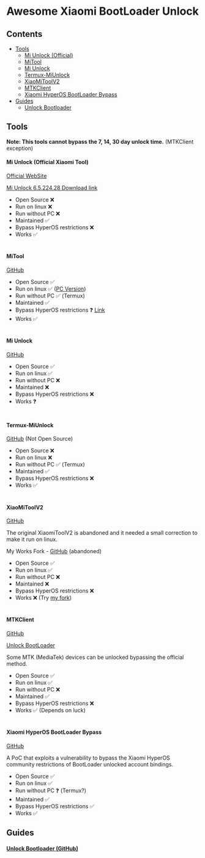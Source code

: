 
# Awesome Xiaomi BootLoader Unlock

## Contents
- [Tools](#tools)
  - [Mi Unlock (Official)](#mi-unlock-official-xiaomi-tool)
  - [MiTool](#mitool)
  - [Mi Unlock](#mi-unlock)
  - [Termux-MiUnlock](#termux-miunlock)
  - [XiaoMiToolV2](#xiaomitoolv2)
  - [MTKClient](#mtkclient)
  - [Xiaomi HyperOS BootLoader Bypass](#xiaomi-hyperos-bootloader-bypass)
- [Guides](#guides)
    - [Unlock Bootloader](#unlock-bootloader-github)

## Tools

**Note: This tools cannot bypass the 7, 14, 30 day unlock time.** (MTKClient exception)

#### Mi Unlock (Official Xiaomi Tool)

[Official WebSite](https://en.miui.com/unlock/download_en.html)

[Mi Unlock 6.5.224.28 Download link](https://miuirom.xiaomi.com/rom/u1106245679/6.5.224.28/miflash_unlock-en-6.5.224.28.zip)

- Open Source ❌
- Run on linux ❌
- Run without РС ❌
- Maintained ✅
- Bypass HyperOS restrictions ❌ 
- Works ✅

#

#### MiTool

[GitHub](https://github.com/offici5l/MiTool)

- Open Source ✅
- Run on linux ✅ ([PC Version](https://github.com/offici5l/un-lock))
- Run without РС ✅ (Termux)
- Maintained ✅
- Bypass HyperOS restrictions ❓ [Link](https://github.com/offici5l/MiTool/blob/main/MT/bypass-bl.py)
- Works ✅

#

#### Mi Unlock
[GitHub](https://github.com/Canny1913/miunlock)

- Open Source ✅
- Run on linux ✅
- Run without РС ❌
- Maintained ❌
- Bypass HyperOS restrictions ❌
- Works ❓

#

#### Termux-MiUnlock
[GitHub](https://github.com/RohitVerma882/termux-miunlock) (Not Open Source)

- Open Source ❌
- Run on linux ❌
- Run without РС ✅ (Termux)
- Maintained ✅
- Bypass HyperOS restrictions ❌
- Works ✅

#

#### XiaoMiToolV2
[GitHub](https://github.com/francescotescari/XiaoMiToolV2)

The original XiaomiToolV2 is abandoned and it needed a small correction to make it run on linux.

My Works Fork - [GitHub](https://github.com/topminipie/XiaoMiToolV2) (abandoned)

- Open Source ✅
- Run on linux ✅
- Run without РС ❌
- Maintained ❌
- Bypass HyperOS restrictions ❌
- Works ❌ (Try [my fork](https://github.com/topminipie/XiaoMiToolV2))

#

#### MTKClient
[GitHub](https://github.com/bkerler/mtkclient)

[Unlock BootLoader](https://github.com/bkerler/mtkclient#unlock-bootloader)

Some MTK (MediaTek) devices can be unlocked bypassing the official method.

- Open Source ✅
- Run on linux ✅
- Run without РС ❌
- Maintained ✅
- Bypass HyperOS restrictions ❌
- Works ✅ (Depends on luck)

#

#### Xiaomi HyperOS BootLoader Bypass
[GitHub](https://github.com/MlgmXyysd/Xiaomi-HyperOS-BootLoader-Bypass)

A PoC that exploits a vulnerability to bypass the Xiaomi HyperOS community restrictions of BootLoader unlocked account bindings.

- Open Source ✅
- Run on linux ✅
- Run without РС ❓ (Termux?)
- Maintained ✅
- Bypass HyperOS restrictions ✅
- Works ✅

## Guides

#### [Unlock Bootloader (GitHub)](https://github.com/topminipie/XiaoMiToolV2/wiki/Unlock-BootLoader)
